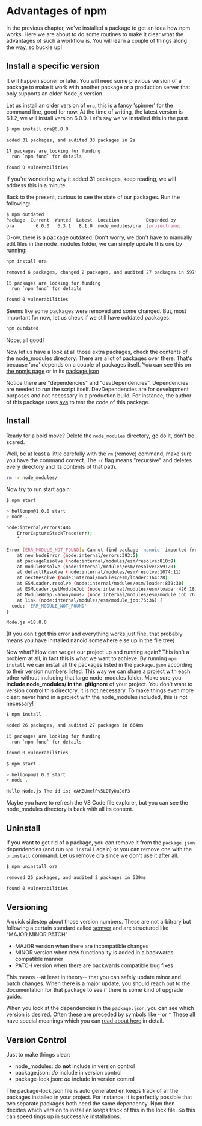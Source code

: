 # Advantages of npm

In the previous chapter, we've installed a package to get an idea how npm works. Here we are about to do some routines to make it clear what the advantages of such a workflow is. You will learn a couple of things along the way, so buckle up!

## Install a specific version

It will happen sooner or later. You will need some previous version of a package to make it work with another package or a production server that only supports an older Node.js version.

Let us install an older version of `ora`, this is a fancy 'spinner' for the command line, good for now. At the time of writing, the latest version is 6.1.2, we will install version 6.0.0. Let's say we've installed this in the past.

```bash
$ npm install ora@6.0.0

added 31 packages, and audited 33 packages in 2s

17 packages are looking for funding
  run `npm fund` for details

found 0 vulnerabilities
```

If you're wondering why it added 31 packages, keep reading, we will address this in a minute.

Back to the present, curious to see the state of our packages. Run the following:

```bash
$ npm outdated
Package  Current  Wanted  Latest  Location          Depended by
ora        6.0.0   6.3.1   8.1.0  node_modules/ora  [projectname]
```

O-ow, there is a package outdated. Don't worry, we don't have to manually edit files in the node_modules folder, we can simply update this one by running:

```bash
npm install ora

removed 6 packages, changed 2 packages, and audited 27 packages in 597ms

15 packages are looking for funding
  run `npm fund` for details

found 0 vulnerabilities
```

Seems like some packages were removed and some changed. But, most important for now, let us check if we still have outdated packages:

```bash
npm outdated
```

Nope, all good!

Now let us have a look at all those extra packages, check the contents of the node_modules directory. There are a lot of packages over there. That's because 'ora' depends on a couple of packages itself. You can see this on [the npmjs page](https://www.npmjs.com/package/ora?activeTab=dependencies) or in its [package.json](https://github.com/sindresorhus/ora/blob/main/package.json)

Notice there are "dependencies" and "devDependencies". Dependencies are needed to run the script itself. DevDependencies are for development purposes and not necessary in a production build. For instance, the author of this package uses [ava](https://www.npmjs.com/package/ava) to test the code of this package.

## Install

Ready for a bold move? Delete the `node_modules` directory, go do it, don't be scared.

Well, be at least a little carefully with the `rm` (remove) command, make sure you have the command correct. The `-r` flag means "recursive" and deletes every directory and its contents of that path.

```bash
rm -r node_modules/
```

Now try to run start again:

```bash
$ npm start

> hellonpm@1.0.0 start
> node .

node:internal/errors:484
    ErrorCaptureStackTrace(err);
    ^

Error [ERR_MODULE_NOT_FOUND]: Cannot find package 'nanoid' imported from /Users/demouser/hellonpm/index.js
    at new NodeError (node:internal/errors:393:5)
    at packageResolve (node:internal/modules/esm/resolve:810:9)
    at moduleResolve (node:internal/modules/esm/resolve:859:20)
    at defaultResolve (node:internal/modules/esm/resolve:1074:11)
    at nextResolve (node:internal/modules/esm/loader:164:28)
    at ESMLoader.resolve (node:internal/modules/esm/loader:839:30)
    at ESMLoader.getModuleJob (node:internal/modules/esm/loader:426:18)
    at ModuleWrap.<anonymous> (node:internal/modules/esm/module_job:76:40)
    at link (node:internal/modules/esm/module_job:75:36) {
  code: 'ERR_MODULE_NOT_FOUND'
}

Node.js v18.8.0
```

(If you don't get this error and everything works just fine, that probably means you have installed nanoid somewhere else up in the file tree)

Now what? How can we get our project up and running again? This isn't a problem at all, in fact this is what we want to achieve. By running `npm install` we can install all the packages listed in the `package.json` according to their version numbers listed. This way we can share a project with each other without including that large node_modules folder. Make sure you **include node_modules/ in the .gitignore** of your project. You don't want to version control this directory, it is not necessary.
To make things even more clear: never hand in a project with the node_modules included, this is not necessary!

```bash
$ npm install

added 26 packages, and audited 27 packages in 664ms

15 packages are looking for funding
  run `npm fund` for details

found 0 vulnerabilities

$ npm start

> hellonpm@1.0.0 start
> node .

Hello Node.js The id is: eAKBUmelPv5LDTyOuJdP3
```

Maybe you have to refresh the VS Code file explorer, but you can see the node_modules directory is back with all its content.

## Uninstall

If you want to get rid of a package, you can remove it from the `package.json` dependencies (and run `npm install` again) or you can remove one with the `uninstall` command. Let us remove ora since we don't use it after all.

```bash
$ npm uninstall ora

removed 25 packages, and audited 2 packages in 539ms

found 0 vulnerabilities
```

## Versioning

A quick sidestep about those version numbers. These are not arbitrary but following a certain standard called [semver](https://semver.org/) and are structured like "MAJOR.MINOR.PATCH"

- MAJOR version when there are incompatible changes
- MINOR version when new functionality is added in a backwards compatible manner
- PATCH version when there are backwards compatible bug fixes

This means --at least in theory-- that you can safely update minor and patch changes. When there is a major update, you should reach out to the documentation for that package to see if there is some kind of upgrade guide.

When you look at the dependencies in the `package.json`, you can see which version is desired. Often these are preceded by symbols like `~` or `^` These all have special meanings which you can [read about here](https://github.com/npm/node-semver#versions) in detail.

## Version Control

Just to make things clear:

- node_modules: do **not** include in version control
- package.json: _do_ include in version control
- package-lock.json: _do_ include in version control

The package-lock.json file is auto generated en keeps track of all the packages installed in your project. For instance: it is perfectly possible that two separate packages both need the same dependency. Npm then decides which version to install en keeps track of this in the lock file. So this can speed tings up in successive installations.
